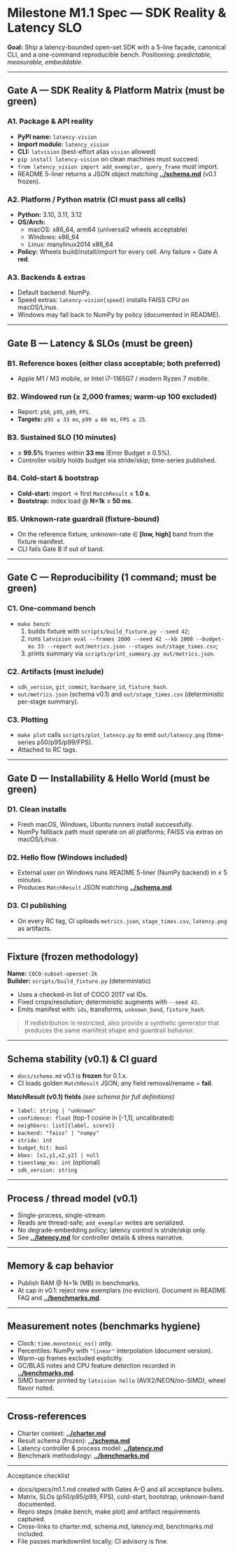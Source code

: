 # Milestone M1.1 Spec — SDK Reality & Latency SLO

**Goal:** Ship a latency-bounded open-set SDK with a 5-line façade, canonical CLI, and a one-command reproducible bench. Positioning: *predictable, measurable, embeddable.*

---

## Gate A — SDK Reality & Platform Matrix (must be green)

### A1. Package & API reality

- **PyPI name:** `latency-vision`
- **Import module:** `latency_vision`
- **CLI:** `latvision` (best-effort alias `vision` allowed)
- `pip install latency-vision` on clean machines must succeed.
- `from latency_vision import add_exemplar, query_frame` must import.
- README 5-liner returns a JSON object matching **[../schema.md](../schema.md)** (v0.1 frozen).

### A2. Platform / Python matrix (CI must pass all cells)

- **Python:** 3.10, 3.11, 3.12
- **OS/Arch:**
  - macOS: x86_64, arm64 (universal2 wheels acceptable)
  - Windows: x86_64
  - Linux: manylinux2014 x86_64
- **Policy:** Wheels build/install/import for every cell. Any failure = Gate A **red**.

### A3. Backends & extras

- Default backend: NumPy.
- Speed extras: `latency-vision[speed]` installs FAISS CPU on macOS/Linux.
- Windows may fall back to NumPy by policy (documented in README).

---

## Gate B — Latency & SLOs (must be green)

### B1. Reference boxes (either class acceptable; both preferred)

- Apple M1 / M3 mobile, or Intel i7-1165G7 / modern Ryzen 7 mobile.

### B2. Windowed run (≥ 2,000 frames; **warm-up 100 excluded**)

- Report: `p50`, `p95`, `p99`, `FPS`.
- **Targets:** `p95 ≤ 33 ms`, `p99 ≤ 66 ms`, `FPS ≥ 25`.

### B3. Sustained SLO (10 minutes)

- ≥ **99.5%** frames within **33 ms** (Error Budget ≤ 0.5%).
- Controller visibly holds budget via stride/skip; time-series published.

### B4. Cold-start & bootstrap

- **Cold-start:** import → first `MatchResult` ≤ **1.0 s**.
- **Bootstrap:** index load @ **N=1k** ≤ **50 ms**.

### B5. Unknown-rate guardrail (fixture-bound)

- On the reference fixture, unknown-rate ∈ **[low, high]** band from the fixture manifest.
- CLI fails Gate B if out of band.

---

## Gate C — Reproducibility (1 command; must be green)

### C1. One-command bench

- `make bench`:
  1) builds fixture with `scripts/build_fixture.py --seed 42`;
  2) runs `latvision eval --frames 2000 --seed 42 --kb 1000 --budget-ms 33 --report out/metrics.json --stages out/stage_times.csv`;
  3) prints summary via `scripts/print_summary.py out/metrics.json`.

### C2. Artifacts (must include)

- `sdk_version`, `git_commit`, `hardware_id`, `fixture_hash`.
- `out/metrics.json` (schema v0.1) and `out/stage_times.csv` (deterministic per-stage summary).

### C3. Plotting

- `make plot` calls `scripts/plot_latency.py` to emit `out/latency.png` (time-series p50/p95/p99/FPS).
- Attached to RC tags.

---

## Gate D — Installability & Hello World (must be green)

### D1. Clean installs

- Fresh macOS, Windows, Ubuntu runners install successfully.
- NumPy fallback path must operate on all platforms; FAISS via extras on macOS/Linux.

### D2. Hello flow (Windows included)

- External user on Windows runs README 5-liner (NumPy backend) in ≤ 5 minutes.
- Produces `MatchResult` JSON matching **[../schema.md](../schema.md)**.

### D3. CI publishing

- On every RC tag, CI uploads `metrics.json`, `stage_times.csv`, `latency.png` as artifacts.

---

## Fixture (frozen methodology)

**Name:** `COCO-subset-openset-2k`  
**Builder:** `scripts/build_fixture.py` (deterministic)

- Uses a checked-in list of COCO 2017 val IDs.
- Fixed crops/resolution; deterministic augments with `--seed 42`.
- Emits manifest with: `ids`, transforms, `unknown_band`, `fixture_hash`.

> If redistribution is restricted, also provide a synthetic generator that produces the same manifest shape and guardrail behavior.

---

## Schema stability (v0.1) & CI guard

- `docs/schema.md` v0.1 is **frozen** for 0.1.x.
- CI loads golden `MatchResult` JSON; any field removal/rename = **fail**.

**MatchResult (v0.1) fields** *(see schema for full definitions)*

- `label: string | "unknown"`
- `confidence: float` (top-1 cosine in [-1,1], uncalibrated)
- `neighbors: list[{label, score}]`
- `backend: "faiss" | "numpy"`
- `stride: int`
- `budget_hit: bool`
- `bbox: [x1,y1,x2,y2] | null`
- `timestamp_ms: int` (optional)
- `sdk_version: string`

---

## Process / thread model (v0.1)

- Single-process, single-stream.
- Reads are thread-safe; `add_exemplar` writes are serialized.
- No degrade-embedding policy; latency control is stride/skip only.
- See **[../latency.md](../latency.md)** for controller details & stress narrative.

---

## Memory & cap behavior

- Publish RAM @ N=1k (MB) in benchmarks.
- At cap in v0.1: reject new exemplars (no eviction). Document in README FAQ and **[../benchmarks.md](../benchmarks.md)**.

---

## Measurement notes (benchmarks hygiene)

- Clock: `time.monotonic_ns()` only.
- Percentiles: NumPy with `"linear"` interpolation (document version).
- Warm-up frames excluded explicitly.
- GC/BLAS notes and CPU feature detection recorded in **[../benchmarks.md](../benchmarks.md)**.
- SIMD banner printed by `latvision hello` (AVX2/NEON/no-SIMD), wheel flavor noted.

---

## Cross-references

- Charter context: **[../charter.md](../charter.md)**
- Result schema (frozen): **[../schema.md](../schema.md)**
- Latency controller & process model: **[../latency.md](../latency.md)**
- Benchmark methodology: **[../benchmarks.md](../benchmarks.md)**

---

Acceptance checklist

- docs/specs/m1.1.md created with Gates A–D and all acceptance bullets.
- Matrix, SLOs (p50/p95/p99, FPS), cold-start, bootstrap, unknown-band documented.
- Repro steps (make bench, make plot) and artifact requirements captured.
- Cross-links to charter.md, schema.md, latency.md, benchmarks.md included.
- File passes markdownlint locally; CI advisory is fine.

